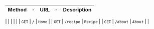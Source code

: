        
|        Method  |    -   |     URL   |  -           |           Description|
|----------------|--------|-----------|--------------|----------------------|
|
|
|
| 
|
|        `GET`     |                `/`                  |              `Home`   |
|        `GET`     |             `/recipe`               |             `Recipe`   |
|        `GET`     |             `/about`               |              `About`   |
|     
